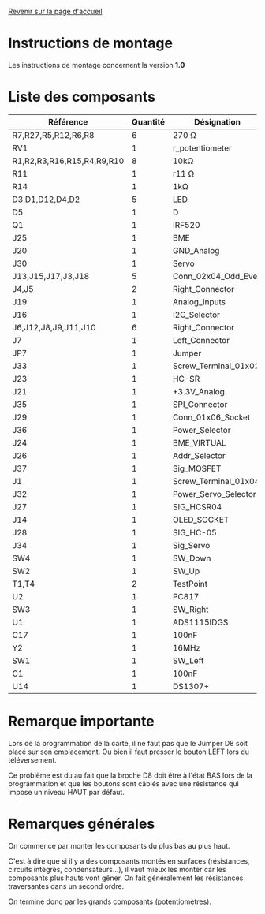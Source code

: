 [Revenir sur la page d'accueil](http://github.com/CREPP-PLOEMEUR/crepp.io)

# Instructions de montage

Les instructions de montage concernent la version **1.0**

# Liste des composants

| Référence | Quantité | Désignation |
|-----------|----------|-------------|
| R7,R27,R5,R12,R6,R8 | 6 | 270 Ω |
| RV1 | 1 | r_potentiometer |
| R1,R2,R3,R16,R15,R4,R9,R10 | 8 | 10kΩ |
| R11 | 1 | r11 Ω |
| R14 | 1 | 1kΩ |
| D3,D1,D12,D4,D2 | 5 | LED |
| D5 | 1 | D |
| Q1 | 1 | IRF520 |
| J25 | 1 | BME |
| J20 | 1 | GND_Analog |
| J30 | 1 | Servo |
| J13,J15,J17,J3,J18 | 5 | Conn_02x04_Odd_Even |
| J4,J5 | 2 | Right_Connector |
| J19 | 1 | Analog_Inputs |
| J16 | 1 | I2C_Selector |
| J6,J12,J8,J9,J11,J10 | 6 | Right_Connector |
| J7 | 1 | Left_Connector |
| JP7 | 1 | Jumper |
| J33 | 1 | Screw_Terminal_01x02 |
| J23 | 1 | HC-SR |
| J21 | 1 | +3.3V_Analog |
| J35 | 1 | SPI_Connector |
| J29 | 1 | Conn_01x06_Socket |
| J36 | 1 | Power_Selector |
| J24 | 1 | BME_VIRTUAL |
| J26 | 1 | Addr_Selector |
| J37 | 1 | Sig_MOSFET |
| J1 | 1 | Screw_Terminal_01x04 |
| J32 | 1 | Power_Servo_Selector |
| J27 | 1 | SIG_HCSR04 |
| J14 | 1 | OLED_SOCKET |
| J28 | 1 | SIG_HC-05 |
| J34 | 1 | Sig_Servo |
| SW4 | 1 | SW_Down |
| SW2 | 1 | SW_Up |
| T1,T4 | 2 | TestPoint |
| U2 | 1 | PC817 |
| SW3 | 1 | SW_Right |
| U1 | 1 | ADS1115IDGS |
| C17 | 1 | 100nF |
| Y2 | 1 | 16MHz |
| SW1 | 1 | SW_Left |
| C1 | 1 | 100nF |
| U14 | 1 | DS1307+ |



# Remarque importante

Lors de la programmation de la carte, il ne faut pas que le Jumper D8 soit placé sur
son emplacement. Ou bien il faut presser le bouton LEFT lors du téléversement.

Ce problème est du au fait que la broche D8 doit être à l'état BAS lors de la programmation 
et que les boutons sont câblés avec une résistance qui impose un niveau HAUT par défaut.


# Remarques générales

On commence par monter les composants du plus bas au plus haut.

C'est à dire que si il y a des composants montés en surfaces (résistances, circuits intégrés, condensateurs...), il vaut mieux les monter 
car les composants plus hauts vont gêner.
On fait généralement les résistances traversantes dans un second ordre.


On termine donc par les grands composants (potentiomètres).
